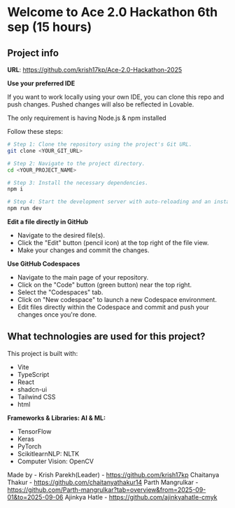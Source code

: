 # Welcome to Ace 2.0 Hackathon 6th sep (15 hours)

## Project info

**URL**: https://github.com/krish17kp/Ace-2.0-Hackathon-2025

**Use your preferred IDE**

If you want to work locally using your own IDE, you can clone this repo and push changes. Pushed changes will also be reflected in Lovable.

The only requirement is having Node.js & npm installed

Follow these steps:

```sh
# Step 1: Clone the repository using the project's Git URL.
git clone <YOUR_GIT_URL>

# Step 2: Navigate to the project directory.
cd <YOUR_PROJECT_NAME>

# Step 3: Install the necessary dependencies.
npm i

# Step 4: Start the development server with auto-reloading and an instant preview.
npm run dev
```

**Edit a file directly in GitHub**

- Navigate to the desired file(s).
- Click the "Edit" button (pencil icon) at the top right of the file view.
- Make your changes and commit the changes.

**Use GitHub Codespaces**

- Navigate to the main page of your repository.
- Click on the "Code" button (green button) near the top right.
- Select the "Codespaces" tab.
- Click on "New codespace" to launch a new Codespace environment.
- Edit files directly within the Codespace and commit and push your changes once you're done.

## What technologies are used for this project?

This project is built with:

- Vite
- TypeScript
- React
- shadcn-ui
- Tailwind CSS
- html

**Frameworks & Libraries: AI & ML:**

- TensorFlow
- Keras
- PyTorch
- ScikitlearnNLP: NLTK
- Computer Vision: OpenCV

Made by -
Krish Parekh(Leader)  - https://github.com/krish17kp
Chaitanya Thakur     - https://github.com/chaitanyathakur14
Parth Mangrulkar    - https://github.com/Parth-mangrulkar?tab=overview&from=2025-09-01&to=2025-09-06
Ajinkya Hatle      - https://github.com/ajinkyahatle-cmyk
